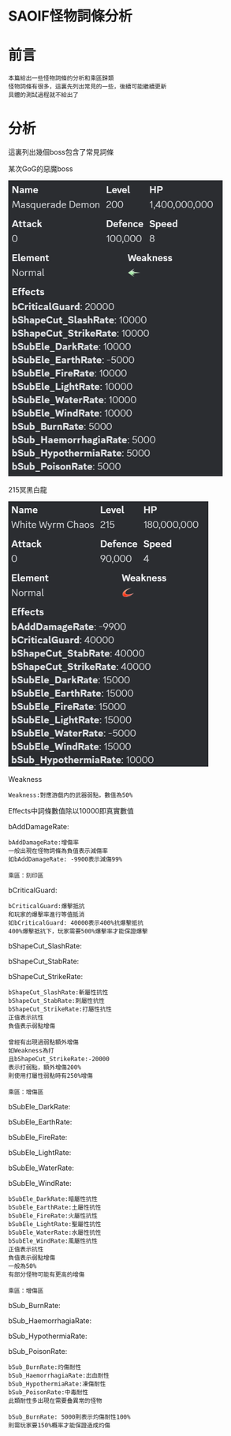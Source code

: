 # SAOIF怪物詞條分析

# 前言

    本篇給出一些怪物詞條的分析和乘區歸類
    怪物詞條有很多，這裏先列出常見的一些，後續可能繼續更新
    具體的測試過程就不給出了

# 分析

這裏列出幾個boss包含了常見詞條

某次GoG的惡魔boss

![1](monsterAttributesAnalysisImages/1.png)

215冥黑白龍

![2](monsterAttributesAnalysisImages/2.png)

Weakness

    Weakness:對應游戲内的武器弱點，數值為50%

Effects中詞條數值除以10000即真實數值

bAddDamageRate:

    bAddDamageRate:增傷率
    一般出現在怪物詞條為負值表示減傷率
    如bAddDamageRate: -9900表示減傷99%

    乘區：刻印區

bCriticalGuard: 

    bCriticalGuard:爆擊抵抗
    和玩家的爆擊率進行等值抵消
    如bCriticalGuard: 40000表示400%抗爆擊抵抗
    400%爆擊抵抗下，玩家需要500%爆擊率才能保證爆擊


bShapeCut_SlashRate:

bShapeCut_StabRate:

bShapeCut_StrikeRate:

    bShapeCut_SlashRate:斬屬性抗性
    bShapeCut_StabRate:刺屬性抗性
    bShapeCut_StrikeRate:打屬性抗性
    正值表示抗性
    負值表示弱點增傷

    曾經有出現過弱點額外增傷
    如Weakness為打
    且bShapeCut_StrikeRate:-20000
    表示打弱點，額外增傷200%
    則使用打屬性弱點時有250%增傷

    乘區：增傷區

bSubEle_DarkRate:

bSubEle_EarthRate:

bSubEle_FireRate:

bSubEle_LightRate:

bSubEle_WaterRate:

bSubEle_WindRate:

    bSubEle_DarkRate:暗屬性抗性
    bSubEle_EarthRate:土屬性抗性
    bSubEle_FireRate:火屬性抗性
    bSubEle_LightRate:聖屬性抗性
    bSubEle_WaterRate:水屬性抗性
    bSubEle_WindRate:風屬性抗性
    正值表示抗性
    負值表示弱點增傷
    一般為50%
    有部分怪物可能有更高的增傷

    乘區：增傷區

bSub_BurnRate:

bSub_HaemorrhagiaRate:

bSub_HypothermiaRate:

bSub_PoisonRate:

    bSub_BurnRate:灼傷耐性
    bSub_HaemorrhagiaRate:出血耐性
    bSub_HypothermiaRate:凍傷耐性
    bSub_PoisonRate:中毒耐性
    此類耐性多出現在需要叠異常的怪物

    bSub_BurnRate: 5000則表示灼傷耐性100%
    則需玩家要150%概率才能保證造成灼傷

